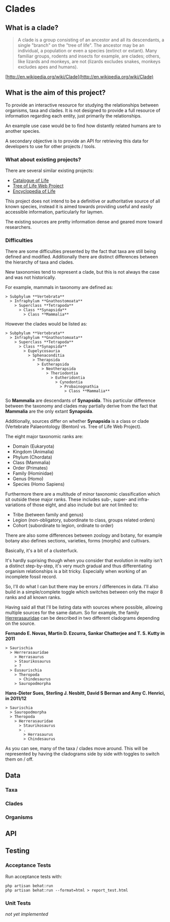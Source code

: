 # Clades

## What is a clade?

> A clade is a group consisting of an ancestor and all its descendants, a single "branch" on the "tree of life". The ancestor may be an individual, a population or even a species (extinct or extant). Many familiar groups, rodents and insects for example, are clades; others, like lizards and monkeys, are not (lizards excludes snakes, monkeys excludes apes and humans).

[http://en.wikipedia.org/wiki/Clade](http://en.wikipedia.org/wiki/Clade)

## What is the aim of this project?

To provide an interactive resource for studying the relationships between organisms, taxa and clades. It is not designed to provide a full resource of information regarding each entity, just primarily the relationships.

An example use case would be to find how distantly related humans are to another species.

A secondary objective is to provide an API for retrieving this data for developers to use for other projects / tools.

### What about existing projects?

There are several similar existing projects:

- [Catalogue of Life](http://www.catalogueoflife.org/)
- [Tree of Life Web Project](http://www.tolweb.org/)
- [Encyclopedia of Life](http://eol.org/)

This project does not intend to be a definitive or authoritative source of all known species, instead it is aimed towards providing useful and easily accessible information, particularly for laymen.

The existing sources are pretty information dense and geared more toward researchers.

### Difficulties

There are some difficulties presented by the fact that taxa are still being defined and modified. Additionally there are distinct differences between the hierarchy of taxa and clades.

New taxonomies tend to represent a clade, but this is not always the case and was not historically.

For example, mammals in taxonomy are defined as:

```
> Subphylum **Vertebrata**
  > Infraphylum **Gnathostomoata**
    > Superclass **Tetrapoda**
      > Class **Synapsida**
        > Class **Mammalia**
```

However the clades would be listed as:

```
> Subphylum **Vertebrata**
  > Infraphylum **Gnathostomoata**
    > Superclass **Tetrapoda**
      > Class **Synapsida**
        > Eupelycosauria
          > Sphenaconditia
            > Therapsida
              > Eutherapsida
                > Neotherapsida
                  > Theriodontia
                    > Eutheridontia
                      > Cynodontia
                        > Probainognathia
                          > Class **Mammalia**
```

So **Mammalia** are descendants of **Synapsida**. This particular difference between the taxonomy and clades may partially derive from the fact that **Mammalia** are the only extant **Synapsida**.

Additionally, sources differ on whether **Synapsida** is a class or clade (Vertebrate Palaeontology (Benton) vs. Tree of Life Web Project).

The eight major taxonomic ranks are:

- Domain (Eukaryota)
- Kingdom (Animalia)
- Phylum (Chordata)
- Class (Mammalia)
- Order (Primates)
- Family (Hominidae)
- Genus (Homo)
- Species (Homo Sapiens)

Furthermore there are a multitude of minor taxonomic classification which sit outside these major ranks. These includes sub-, super- and infra- variations of those eight, and also include but are not limited to:

- Tribe (between family and genus)
- Legion (non-obligatory, subordinate to class, groups related orders)
- Cohort (subordinate to legion, ordinate to order)

There are also some differences between zoology and botany, for example botany also defines sections, varieties, forms (morphs) and cultivars.

Basically, it's a bit of a clusterfuck.

It's hardly suprising though when you consider that evolution in reality isn't a distinct step-by-step, it's very much gradual and thus differentiating organism relationships is a bit tricky. Especially when working of an incomplete fossil record.

So, I'll do what I can but there may be errors / differences in data. I'll also build in a simple/complete toggle which switches between only the major 8 ranks and all known ranks.

Having said all that I'll be listing data with sources where possible, allowing multiple sources for the same datum. So for example, the family [Herrerasauridae](http://en.wikipedia.org/wiki/Herrerasauridae) can be described in two different cladograms depending on the source.

**Fernando E. Novas, Martin D. Ezcurra, Sankar Chatterjee and T. S. Kutty in 2011**

```
> Saurischia
  > Herrerasauridae
    > Herrasaurus
    > Staurikosaurus
    > ?
  > Eusaurischia
    > Theropoda
      > Chindesaurus
    > Sauropodmorpha
```

**Hans-Dieter Sues, Sterling J. Nesbitt, David S Berman and Amy C. Henrici, in 2011/12**

```
> Saurischia
  > Sauropodmorpha
  > Theropoda
    > Herrerasauridae
      > Staurikosaurus
      > .
        > Herrasaurus
        > Chindesaurus
```

As you can see, many of the taxa / clades move around. This will be represented by having the cladograms side by side with toggles to switch them on / off.


## Data

### Taxa

### Clades

### Organisms

## API

## Testing

### Acceptance Tests

Run acceptance tests with:

```
php artisan behat:run
php artisan behat:run --format=html > report_test.html
```

### Unit Tests

_not yet implemented_